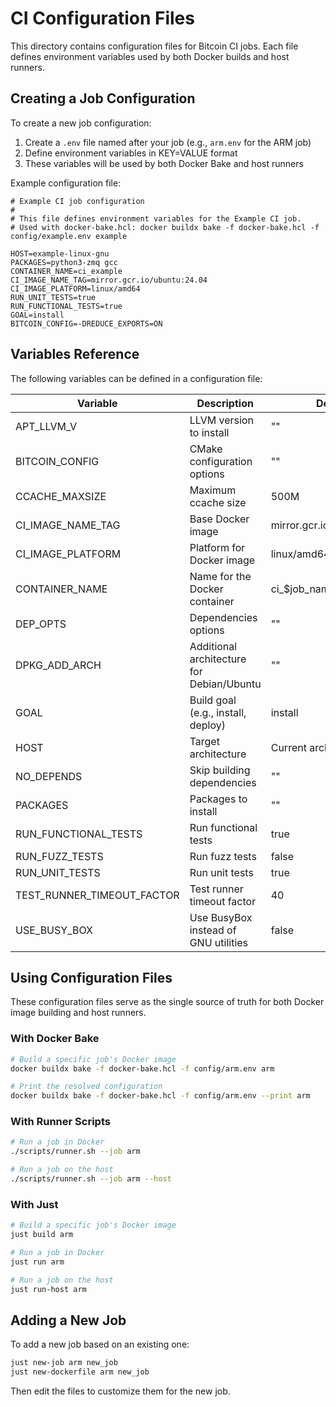 # CI Configuration Files

This directory contains configuration files for Bitcoin CI jobs. Each file defines environment variables used by both Docker builds and host runners.

## Creating a Job Configuration

To create a new job configuration:

1. Create a `.env` file named after your job (e.g., `arm.env` for the ARM job)
2. Define environment variables in KEY=VALUE format
3. These variables will be used by both Docker Bake and host runners

Example configuration file:

```
# Example CI job configuration
#
# This file defines environment variables for the Example CI job.
# Used with docker-bake.hcl: docker buildx bake -f docker-bake.hcl -f config/example.env example

HOST=example-linux-gnu
PACKAGES=python3-zmq gcc
CONTAINER_NAME=ci_example
CI_IMAGE_NAME_TAG=mirror.gcr.io/ubuntu:24.04
CI_IMAGE_PLATFORM=linux/amd64
RUN_UNIT_TESTS=true
RUN_FUNCTIONAL_TESTS=true
GOAL=install
BITCOIN_CONFIG=-DREDUCE_EXPORTS=ON
```

## Variables Reference

The following variables can be defined in a configuration file:

| Variable | Description | Default |
|----------|-------------|---------|
| APT_LLVM_V | LLVM version to install | "" |
| BITCOIN_CONFIG | CMake configuration options | "" |
| CCACHE_MAXSIZE | Maximum ccache size | 500M |
| CI_IMAGE_NAME_TAG | Base Docker image | mirror.gcr.io/ubuntu:24.04 |
| CI_IMAGE_PLATFORM | Platform for Docker image | linux/amd64 |
| CONTAINER_NAME | Name for the Docker container | ci_$job_name |
| DEP_OPTS | Dependencies options | "" |
| DPKG_ADD_ARCH | Additional architecture for Debian/Ubuntu | "" |
| GOAL | Build goal (e.g., install, deploy) | install |
| HOST | Target architecture | Current architecture |
| NO_DEPENDS | Skip building dependencies | "" |
| PACKAGES | Packages to install | "" |
| RUN_FUNCTIONAL_TESTS | Run functional tests | true |
| RUN_FUZZ_TESTS | Run fuzz tests | false |
| RUN_UNIT_TESTS | Run unit tests | true |
| TEST_RUNNER_TIMEOUT_FACTOR | Test runner timeout factor | 40 |
| USE_BUSY_BOX | Use BusyBox instead of GNU utilities | false |

## Using Configuration Files

These configuration files serve as the single source of truth for both Docker image building and host runners.

### With Docker Bake

```bash
# Build a specific job's Docker image
docker buildx bake -f docker-bake.hcl -f config/arm.env arm

# Print the resolved configuration
docker buildx bake -f docker-bake.hcl -f config/arm.env --print arm
```

### With Runner Scripts

```bash
# Run a job in Docker
./scripts/runner.sh --job arm

# Run a job on the host
./scripts/runner.sh --job arm --host
```

### With Just

```bash
# Build a specific job's Docker image
just build arm

# Run a job in Docker
just run arm

# Run a job on the host
just run-host arm
```

## Adding a New Job

To add a new job based on an existing one:

```bash
just new-job arm new_job
just new-dockerfile arm new_job
```

Then edit the files to customize them for the new job.
